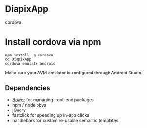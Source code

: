 # DiapixApp
cordova

# Install cordova via npm
```
npm install -g cordova
cd DiapixApp
cordova emulate android
```
Make sure your AVM emulator is configured through Android Studio.

## Dependencies
- [Bower](http://bower.io/) for managing front-end packages
- npm / node obvs
- jQuery
- fastclick for speeding up in-app clicks
- handlebars for custom re-usable semantic templates
